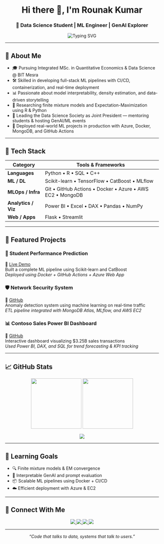 <!-- README.md for raw9k -->

<h1 align="center">Hi there 👋, I'm Rounak Kumar</h1>
<h3 align="center">🚀 Data Science Student | ML Engineer | GenAI Explorer</h3>

<p align="center">
  <img src="https://readme-typing-svg.demolab.com?font=Fira+Code&size=22&pause=1000&color=4B28A4&center=true&vCenter=true&width=700&lines=Building+End-to-End+ML+Pipelines;Exploring+Mixture+Models+and+EM+Algorithms;Deploying+Apps+with+Docker+and+Azure;Driving+Insights+using+Power+BI" alt="Typing SVG" />
</p>

---

## 🌟 About Me

- 🎓 Pursuing Integrated MSc. in Quantitative Economics & Data Science @ BIT Mesra  
- 🛠️ Skilled in developing full-stack ML pipelines with CI/CD, containerization, and real-time deployment  
- 📊 Passionate about model interpretability, density estimation, and data-driven storytelling  
- 🧠 Researching finite mixture models and Expectation-Maximization using R & Python  
- 👥 Leading the Data Science Society as Joint President — mentoring students & hosting GenAI/ML events  
- 🚀 Deployed real-world ML projects in production with Azure, Docker, MongoDB, and GitHub Actions

---

## 🧰 Tech Stack

| Category         | Tools & Frameworks                                                                 |
|------------------|-------------------------------------------------------------------------------------|
| **Languages**     | Python • R • SQL • C++                                                              |
| **ML / DL**       | Scikit-learn • TensorFlow • CatBoost • MLflow                                      |
| **MLOps / Infra** | Git • GitHub Actions • Docker • Azure • AWS EC2 • MongoDB                          |
| **Analytics / Viz**| Power BI • Excel • DAX • Pandas • NumPy                                            |
| **Web / Apps**    | Flask • Streamlit                                                                  |

---

## 📂 Featured Projects

### 🧠 Student Performance Prediction  
🔗 [Live Demo](https://studentperformanceprediction-cygteybne4g2h6gw.centralus-01.azurewebsites.net/)  
Built a complete ML pipeline using Scikit-learn and CatBoost  
_Deployed using Docker + GitHub Actions + Azure Web App_

### 🛡️ Network Security System  
🔗 [GitHub](https://github.com/raw9k/network-security-system)  
Anomaly detection system using machine learning on real-time traffic  
_ETL pipeline integrated with MongoDB Atlas, MLflow, and AWS EC2_

### 📊 Contoso Sales Power BI Dashboard  
🔗 [GitHub](https://github.com/raw9k/Contoso-Sales-Power-BI)  
Interactive dashboard visualizing \$3.25B sales transactions  
_Used Power BI, DAX, and SQL for trend forecasting & KPI tracking_

---

## 📈 GitHub Stats

<p align="center">
  <img src="https://github-readme-stats.vercel.app/api?username=raw9k&show_icons=true&theme=default&hide_rank=true&count_private=true" height="165" />
  <img src="https://github-readme-streak-stats.herokuapp.com/?user=raw9k&theme=default" height="165" />
</p>
<p align="center">
  <img src="https://github-readme-stats.vercel.app/api/top-langs/?username=raw9k&layout=compact&theme=default&hide=html,javascript" />
</p>

---

## 🌱 Learning Goals

- 🔍 Finite mixture models & EM convergence
- 🧪 Interpretable GenAI and prompt evaluation
- 📦 Scalable ML pipelines using Docker + CI/CD
- ☁️ Efficient deployment with Azure & EC2

---

## 🤝 Connect With Me

<p align="center">
  <a href="https://linkedin.com/in/guptarounak">
    <img src="https://img.shields.io/badge/LinkedIn-0A66C2?style=for-the-badge&logo=linkedin&logoColor=white" />
  </a>
  <a href="mailto:rounakgupta914@gmail.com">
    <img src="https://img.shields.io/badge/Email-D14836?style=for-the-badge&logo=gmail&logoColor=white" />
  </a>
  <a href="https://github.com/raw9k">
    <img src="https://img.shields.io/badge/GitHub-171515?style=for-the-badge&logo=github&logoColor=white" />
  </a>
  <a href="https://kaggle.com/raw9kk">
    <img src="https://img.shields.io/badge/Kaggle-20BEFF?style=for-the-badge&logo=kaggle&logoColor=white" />
  </a>
</p>

---

<p align="center"><em>“Code that talks to data, systems that talk to users.”</em></p>
